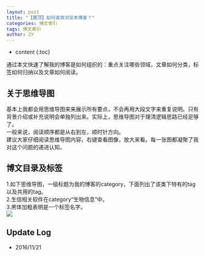 ```yaml
---
layout: post
title: "【置顶】如何高效浏览本博客？"
categories: 博文索引
tags: 博文索引
author: ZY
---
```


* content
{:toc}

通过本文快速了解我的博客是如何组织的：重点关注哪些领域，文章如何分类，标签如何归纳以及文章如何阅读。




## 关于思维导图
基本上我都会用思维导图来来展示所有要点，不会再用大段文字来重复说明。只有背景介绍或补充说明会单独列出来。实际上，思维导图对于理清逻辑思路已经足够了。<br>
一般来说，阅读顺序都是从右到左，顺时针方向。<br>
建议大家仔细阅读思维导图内容，右键查看图像，放大来看。每一张图都凝聚了我对这个问题的递进认知。

## 博文目录及标签
1.如下思维导图，一级标题为我的博客的category，下面列出了该类下特有的tag以及共用的tag。<br>
2.生信相关软件在category“生物信息”中。<br>
3.黑体加粗表明是一个标签名字。<br>
![](https://raw.githubusercontent.com/woaielf/woaielf.github.io/master/_posts/Pic/0-tags1.png)



## Update Log
- 2016/11/21